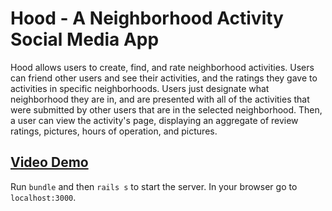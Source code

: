 # Hood - A Neighborhood Activity Social Media App

Hood allows users to create, find, and rate neighborhood activities. Users can friend other users and see their activities, and the ratings they gave to activities in specific neighborhoods. Users just designate what neighborhood they are in, and are presented with all of the activities that were submitted by other users that are in the selected neighborhood. Then, a user can view the activity's page, displaying an aggregate of review ratings, pictures, hours of operation, and pictures.

## [Video Demo](https://www.youtube.com/watch?v=oQsFAc5HXkY)

Run `bundle` and then `rails s` to start the server. In your browser go to `localhost:3000`.
